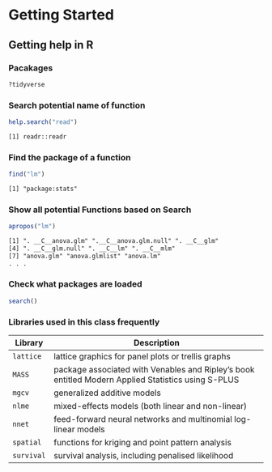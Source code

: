 # Getting Started

## Getting help in R

### Pacakages

```R
?tidyverse
```

### Search potential name of function

```R
help.search("read")
```

```txt
[1] readr::readr
```

### Find the package of a function

```R
find("lm")
```

```txt
[1] "package:stats"
```

### Show all potential Functions based on Search

```R
apropos("lm")
```

```txt
[1] ". __C__anova.glm" ".__C__anova.glm.null" ". __C__glm"
[4] ". __C__glm.null" ". __C__lm" ". __C__mlm"
[7] "anova.glm" "anova.glmlist" "anova.lm"
. . .
```

### Check what packages are loaded

```R
search()
```

### Libraries used in this class frequently

|Library|Description|
|-|-|
|`lattice`  | lattice graphics for panel plots or trellis graphs|
|`MASS`     | package associated with Venables and Ripley’s book entitled Modern Applied Statistics using S-PLUS|
|`mgcv`     | generalized additive models|
|`nlme`     | mixed-effects models (both linear and non-linear)|
|`nnet`     | feed-forward neural networks and multinomial log-linear models|
|`spatial`  | functions for kriging and point pattern analysis|
|`survival` | survival analysis, including penalised likelihood|


